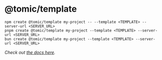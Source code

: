 # @tomic/template

```cli
npm create @tomic/template my-project -- --template <TEMPLATE> --server-url <SERVER_URL>
pnpm create @tomic/template my-project --template <TEMPLATE> --server-url <SERVER_URL>
bun create @tomic/template my-project --template <TEMPLATE> --server-url <SERVER_URL>
```

_Check out [the docs here](https://docs.atomicdata.dev/create-template/atomic-template)._

